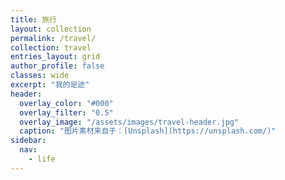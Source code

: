 ```yaml
---
title: 旅行
layout: collection
permalink: /travel/
collection: travel
entries_layout: grid
author_profile: false
classes: wide
excerpt: "我的足迹"
header:
  overlay_color: "#000"
  overlay_filter: "0.5"
  overlay_image: "/assets/images/travel-header.jpg"
  caption: "图片素材来自于：[Unsplash](https://unsplash.com/)"
sidebar:
  nav:
    - life
---
```

